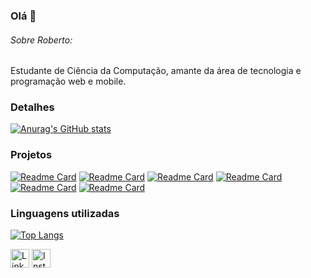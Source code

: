 ### Olá 👋

###### Sobre Roberto: 
Estudante de Ciência da Computação, amante da área de tecnologia e programação web e mobile.

### Detalhes

[![Anurag's GitHub stats](https://github-readme-stats.vercel.app/api?username=rbtzinn&show_icons=true&theme=dark)](https://github.com/anuraghazra/github-readme-stats)

### Projetos

[![Readme Card](https://github-readme-stats.vercel.app/api/pin/?username=rbtzinn&repo=sistema-de-gestao-de-tarefas&theme=dark)](https://github.com/rbtzinn/middleware_rktec)
[![Readme Card](https://github-readme-stats.vercel.app/api/pin/?username=rbtzinn&repo=clone_disneyplus&theme=dark)](https://github.com/rbtzinn/clone_disneyplus)
[![Readme Card](https://github-readme-stats.vercel.app/api/pin/?username=rbtzinn&repo=ecommerce&theme=dark)](https://github.com/rbtzinn/ecommerce)
[![Readme Card](https://github-readme-stats.vercel.app/api/pin/?username=rbtzinn&repo=minhas-tarefas&theme=dark)](https://github.com/rbtzinn/minhas-tarefas)
[![Readme Card](https://github-readme-stats.vercel.app/api/pin/?username=rbtzinn&repo=portifolio&theme=dark)](https://github.com/rbtzinn/portifolio)
[![Readme Card](https://github-readme-stats.vercel.app/api/pin/?username=rbtzinn&repo=random_teams&theme=dark)](https://github.com/rbtzinn/random_teams)


### Linguagens utilizadas

[![Top Langs](https://github-readme-stats.vercel.app/api/top-langs/?username=rbtzinn&layout=compact)](https://github.com/anuraghazra/github-readme-stats)

[<img src='https://img.shields.io/badge/LinkedIn-0077B5?style=for-the-badge&logo=linkedin&logoColor=white' alt='Linkedin' height='30'>](https://www.linkedin.com/in/roberto-gabriel-ara%C3%BAjo-miranda/)
[<img src='https://img.shields.io/badge/Instagram-E4405F?style=for-the-badge&logo=instagram&logoColor=white' alt='Instagram' height='30'>](https://www.instagram.com/rgabriel.04/)
